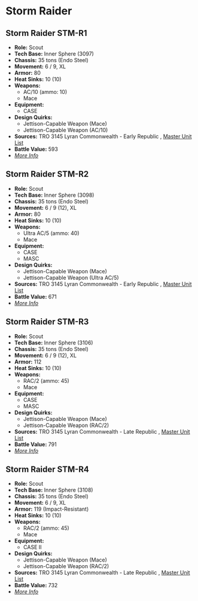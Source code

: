 # Storm Raider 

## Storm Raider STM-R1 

- **Role:** Scout 
- **Tech Base:** Inner Sphere (3097) 
- **Chassis:** 35 tons (Endo Steel) 
- **Movement:** 6 / 9, XL 
- **Armor:** 80 
- **Heat Sinks:** 10 (10) 
- **Weapons:** 
  - AC/10 (ammo: 10) 
  - Mace 
- **Equipment:** 
  - CASE 
- **Design Quirks:** 
  - Jettison-Capable Weapon (Mace) 
  - Jettison-Capable Weapon (AC/10) 
- **Sources:** TRO 3145 Lyran Commonwealth - Early Republic , [Master Unit List](http://masterunitlist.info/Unit/Details/6615/storm-raider-stm-r1) 
- **Battle Value:** 593 
- [*More Info*](storm_raider/storm_raider_stm-r1.md) 

## Storm Raider STM-R2 

- **Role:** Scout 
- **Tech Base:** Inner Sphere (3098) 
- **Chassis:** 35 tons (Endo Steel) 
- **Movement:** 6 / 9 (12), XL 
- **Armor:** 80 
- **Heat Sinks:** 10 (10) 
- **Weapons:** 
  - Ultra AC/5 (ammo: 40) 
  - Mace 
- **Equipment:** 
  - CASE 
  - MASC 
- **Design Quirks:** 
  - Jettison-Capable Weapon (Mace) 
  - Jettison-Capable Weapon (Ultra AC/5) 
- **Sources:** TRO 3145 Lyran Commonwealth - Early Republic , [Master Unit List](http://masterunitlist.info/Unit/Details/6616/storm-raider-stm-r2) 
- **Battle Value:** 671 
- [*More Info*](storm_raider/storm_raider_stm-r2.md) 

## Storm Raider STM-R3 

- **Role:** Scout 
- **Tech Base:** Inner Sphere (3106) 
- **Chassis:** 35 tons (Endo Steel) 
- **Movement:** 6 / 9 (12), XL 
- **Armor:** 112 
- **Heat Sinks:** 10 (10) 
- **Weapons:** 
  - RAC/2 (ammo: 45) 
  - Mace 
- **Equipment:** 
  - CASE 
  - MASC 
- **Design Quirks:** 
  - Jettison-Capable Weapon (Mace) 
  - Jettison-Capable Weapon (RAC/2) 
- **Sources:** TRO 3145 Lyran Commonwealth - Late Republic , [Master Unit List](http://masterunitlist.info/Unit/Details/6614/storm-raider-stm-r3) 
- **Battle Value:** 791 
- [*More Info*](storm_raider/storm_raider_stm-r3.md) 

## Storm Raider STM-R4 

- **Role:** Scout 
- **Tech Base:** Inner Sphere (3108) 
- **Chassis:** 35 tons (Endo Steel) 
- **Movement:** 6 / 9, XL 
- **Armor:** 119 (Impact-Resistant) 
- **Heat Sinks:** 10 (10) 
- **Weapons:** 
  - RAC/2 (ammo: 45) 
  - Mace 
- **Equipment:** 
  - CASE II 
- **Design Quirks:** 
  - Jettison-Capable Weapon (Mace) 
  - Jettison-Capable Weapon (RAC/2) 
- **Sources:** TRO 3145 Lyran Commonwealth - Late Republic , [Master Unit List](http://masterunitlist.info/Unit/Details/6617/storm-raider-stm-r4) 
- **Battle Value:** 732 
- [*More Info*](storm_raider/storm_raider_stm-r4.md) 

